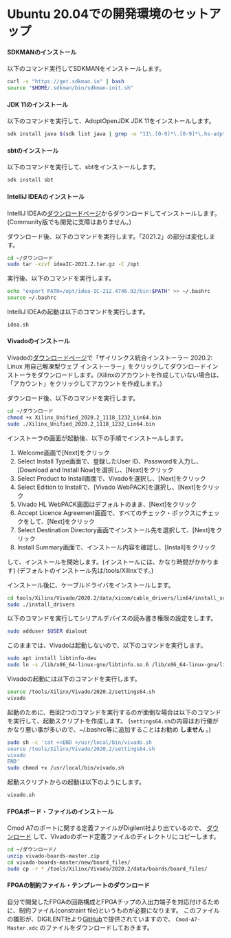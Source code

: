 # Ubuntu 20.04での開発環境のセットアップ

#### SDKMANのインストール

以下のコマンド実行してSDKMANをインストールします。

```bash
curl -s "https://get.sdkman.io" | bash
source "$HOME/.sdkman/bin/sdkman-init.sh"
```

#### JDK 11のインストール

以下のコマンドを実行して、AdoptOpenJDK JDK 11をインストールします。

```bash
sdk install java $(sdk list java | grep -o "11\.[0-9]*\.[0-9]*\.hs-adpt" | head -1)
```

#### sbtのインストール

以下のコマンドを実行して、sbtをインストールします。

```bash
sdk install sbt
```

#### IntelliJ IDEAのインストール

IntelliJ IDEAの[ダウンロードページ](https://www.jetbrains.com/ja-jp/idea/download/#section=linux)からダウンロードしてインストールします。(Community版でも開発に支障はありません。)

ダウンロード後、以下のコマンドを実行します。「2021.2」の部分は変化します。

```bash
cd ~/ダウンロード
sudo tar -xzvf ideaIC-2021.2.tar.gz -C /opt
```

実行後、以下のコマンドを実行します。

```bash
echo "export PATH=/opt/idea-IC-212.4746.92/bin:$PATH" >> ~/.bashrc
source ~/.bashrc
```

IntelliJ IDEAの起動は以下のコマンドを実行します。

```bash
idea.sh
```

#### Vivadoのインストール

Vivadoの[ダウンロードページ](https://japan.xilinx.com/support/download/index.html/content/xilinx/ja/downloadNav/vivado-design-tools/2020-2.html)で「ザイリンクス統合インストーラー 2020.2: Linux 用自己解凍型ウェブ インストーラー」をクリックしてダウンロードインストーラをダウンロードします。(Xilinxのアカウントを作成していない場合は、「アカウント」をクリックしてアカウントを作成します。)

ダウンロード後、以下のコマンドを実行します。

```bash
cd ~/ダウンロード
chmod +x Xilinx_Unified_2020.2_1118_1232_Lin64.bin
sudo ./Xilinx_Unified_2020.2_1118_1232_Lin64.bin
```

インストーラの画面が起動後、以下の手順でインストールします。

1. Welcome画面で[Next]をクリック
2. Select Install Type画面で、登録したUser ID、Passwordを入力し、[Download and Install Now]を選択し、[Next]をクリック
3. Select Product to Install画面で、Vivadoを選択し、[Next]をクリック
4. Select Edition to Installで、[Vivado WebPACK]を選択し、[Next]をクリック
5. Vivado HL WebPACK画面はデフォルトのまま、[Next]をクリック
6. Accept Licence Agreement画面で、すべてのチェック・ボックスにチェックをして、[Next]をクリック
7. Select Destination Directory画面でインストール先を選択して、[Next]をクリック
8. Install Summary画面で、インストール内容を確認し、[Install]をクリック

して、インストールを開始します。(インストールには、かなり時間がかかります)
(デフォルトのインストール先は/tools/Xilinxです。)

インストール後に、ケーブルドライバをインストールします。

```bash
cd tools/Xilinx/Vivado/2020.2/data/xicom/cable_drivers/lin64/install_script/install_drivers
sudo ./install_drivers
```

以下のコマンドを実行してシリアルデバイスの読み書き権限の設定をします。

```bash
sudo adduser $USER dialout
```

このままでは、Vivadoは起動しないので、以下のコマンドを実行します。

```bash
sudo apt install libtinfo-dev
sudo ln -s /lib/x86_64-linux-gnu/libtinfo.so.6 /lib/x86_64-linux-gnu/libtinfo.so.5
```

Vivadoの起動には以下のコマンドを実行します。

```bash
source /tools/Xilinx/Vivado/2020.2/settings64.sh
vivado
```

起動のために、毎回2つのコマンドを実行するのが面倒な場合は以下のコマンドを実行して、起動スクリプトを作成します。
(`settings64.sh`の内容はお行儀がかなり悪い事が多いので、~/.bashrc等に追加することはお勧め **しません** 。)

```bash
sudo sh -c 'cat <<END >/usr/local/bin/vivado.sh
source /tools/Xilinx/Vivado/2020.2/settings64.sh
vivado
END'
sudo chmod +x /usr/local/bin/vivado.sh
```

起動スクリプトからの起動は以下のようにします。

```bash
vivado.sh
```

#### FPGAボード・ファイルのインストール

Cmod A7のボートに関する定義ファイルがDigilent社より出ているので、 [ダウンロード](https://github.com/Digilent/vivado-boards/archive/master.zip) して、Vivadoのボード定義ファイルのディレクトリにコピーします。

```bash
cd ~/ダウンロード/
unzip vivado-boards-master.zip
cd vivado-boards-master/new/board_files/
sudo cp -r * /tools/Xilinx/Vivado/2020.2/data/boards/board_files/
```

#### FPGAの制約ファイル・テンプレートのダウンロード

自分で開発したFPGAの回路構成とFPGAチップの入出力端子を対応付けるために、制約ファイル(constraint file)というものが必要になります。
このファイルの雛形が、DIGILENT社より[GitHub](https://github.com/Digilent/digilent-xdc/)で提供されていますので、 `Cmod-A7-Master.xdc` のファイルをダウンロードしておきます。
